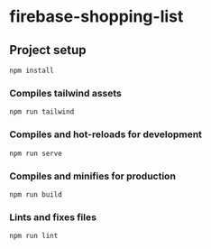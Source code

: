 # firebase-shopping-list

## Project setup
```
npm install
```

### Compiles tailwind assets
```
npm run tailwind
```

### Compiles and hot-reloads for development
```
npm run serve
```

### Compiles and minifies for production
```
npm run build
```

### Lints and fixes files
```
npm run lint
```
